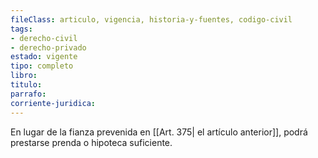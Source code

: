 ```yaml
---
fileClass: articulo, vigencia, historia-y-fuentes, codigo-civil
tags:
- derecho-civil
- derecho-privado
estado: vigente
tipo: completo
libro:
titulo:
parrafo:
corriente-juridica:
---
```

En lugar de la fianza prevenida en [[Art. 375| el artículo anterior]], podrá prestarse prenda o hipoteca suficiente.